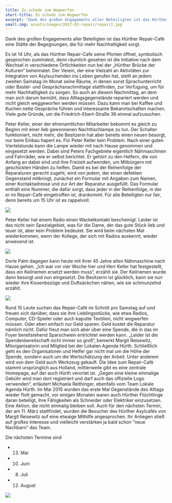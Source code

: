 ```yaml
---
title: Zu schade zum Wegwerfen
short-title: Zu schade zum Wegwerfen
excerpt: "Dank des großen Engagements aller Beteiligten ist das Hürther Repair-Cafè eine Stätte der Begegnungen, die für mehr Nachhaltigkeit sorgt."
small-img: assets/images/2017-03-repair/repair1.jpg
---
```



Dank des großen Engagements aller Beteiligten ist das Hürther
Repair-Cafè eine Stätte der Begegnungen, die für mehr Nachhaltigkeit
sorgt.

Es ist 14 Uhr, als das Hürther Repair-Cafe seine Pforten öffnet,
symbolisch gesprochen zumindest, denn räumlich gesehen ist die
Initiative nach dem Wechsel in verschiedene Örtlichkeiten nun bei der
„Hürther Brücke der Kulturen“ beheimatet. Der Verein, der eine
Vielzahl an Aktivtäten zur Integration von Asylsuchenden ins Leben
gerufen hat, stellt an jedem zweiten Samstag im Monat seine Räume, in
denen sonst Sprachunterricht oder Bastel- und Gesprächsnachmittage
stattfinden, zur Verfügung, um für mehr Nachhaltigkeit zu sorgen. So
auch an diesem Nachmittag, an dem man sich darum bemüht, dass
Alltagsgegenstände repariert werden und nicht gleich weggeworfen
werden müssen. Dazu kann man bei Kaffee und Kuchen nette Gespräche
führen und interessante Bekanntschaften machen. Viele gute Gründe, um
die Friedrich-Ebert-Straße 36 einmal aufzusuchen.

Peter Keller, einer
der ehrenamtlichen Mitarbeiter bekommt es gleich zu Beginn mit einer
lieb gewonnenen Nachttischlampe zu tun. Der Schalter funktioniert,
nicht mehr, die Besitzerin hat aber bereits einen neuen besorgt, nur
beim Einbau hapert es. Für Peter Keller kein Problem. Nach einer guten
Viertelstunde kann die Lampe wieder mit nach Hause genommen und
eingesetzt werden.  Dabei sind Peters Fachgebiete eigentlich
Nähmaschinen und Fahrräder, wie er selbst berichtet. Er gehört zu den
Helfern, die von Anfang an dabei sind und ihre Freizeit aufwenden, um
Mitbürgern mit geschickten Händen zu helfen.  Damit es bei der
Reihenfolge der Reparaturen gerecht zugeht, wird von jedem, der einen
defekten Gegenstand mitbringt, zunächst ein Formular mit Angaben zum
Namen, einer Kontaktadresse und zur Art der Reparatur ausgefüllt. Das
Formular enthält eine Nummer, die dafür sorgt, dass jeder in der
Reihenfolge, in der er im Repair-Café eingetroffen ist, drankommt. Für
alle Beteiligten nur fair, denn bereits um 15 Uhr ist es
rappelvoll.

<img src="{{ site.url }}assets/images/2017-03-repair/repair2.jpg"/>


Peter Keller hat einem Radio einen Wackelkontakt
bescheinigt. Leider ist das nicht sein Spezialgebiet, was für die
Dame, der das gute Stück lieb und teuer ist, aber kein Problem
bedeutet. Sie wird beim nächsten Mal wiederkommen, wenn der Kollege,
der sich mit Radios auskennt, wieder anwesend ist.

<img src="{{ site.url }}assets/images/2017-03-repair/repair4.jpg"/>


Dorle Palm dagegen
kann heute mit ihrer 45 Jahre alten Nähmaschine nach Hause gehen. „Ich
war vor vier Woche hier und Herr Keller hat festgestellt, dass ein
Keilriemen ersetzt werden muss“, erzählt sie. Der Keilriemen wurde
dann besorgt und nun eingesetzt. Die Besitzerin ist glücklich, kann
sie nun wieder ihre Kissenbezüge und Duftsäckchen nähen, wie sie
schmunzelnd erzählt.

<img src="{{ site.url }}assets/images/2017-03-repair/repair3.jpg"/>

Rund 15 Leute suchen das Repair-Café im Schnitt
pro Samstag auf und freuen sich darüber, dass sie ihre
Lieblingsstücke, wie etwa Radios, Computer, CD-Spieler oder auch
kaputte Textilien, nicht wegwerfen müssen. Oder eben einfach nur Geld
sparen. Geld kostet die Reparatur nämlich nicht. Dafür freut man sich
aber über eine Spende, die in das im Foyer bereitstehend Sparschwein
entrichtet werden kann. „Leider ist die Spendenbereitschaft nicht
immer so groß“, bemerkt Margit Reisewitz, Mitorganisatorin und
Mitglied bei der Lokalen Agenda Hürth. Schließlich geht es den
Organisatoren und Helfer gar nicht mal um die Höhe der Spende, sondern
auch um die Wertschätzung der Arbeit. Unter anderem wird von dem Geld
auch Werkzeug gekauft.  Die Idee zum Repair-Cafè stammt ursprünglich
aus Holland, mittlerweile gibt es eine zentrale Homepage, auf der auch
Hürth verortet ist. „Gegen eine kleine einmalige Gebühr wird man dort
registriert und darf auch das offizielle Logo verwenden“, erläutert
Michaela Reithinger, ebenfalls vom Team Lokale Agenda Hürth.  Im Mai
2015 wurden das erste Mal Gegenstände des Alltags wieder flott
gemacht, vor einigen Monaten waren auch Hürther Flüchtlinge daran
beteiligt, ihre Fähigkeiten als Schneider oder Elektriker
einzusetzen. Eine Aktion, die nicht einmalig bleiben soll. Auch für
den nächsten Termin, der am 11. März stattfindet, wurden die Besucher
des Hürther Asylcafés von Margit Reisewitz auf eine etwaige Mithilfe
angesprochen. Ihr Anliegen stieß auf großes Interesse und vielleicht
verstärken ja bald schon "neue Nachbarn" das Team.

Die nächsten Termine sind
* 13. Mai
* 10. Juni
* 8. Juli
* 12. August


<img src="{{ site.url }}assets/images/2017-03-repair/repair1.jpg"/>

